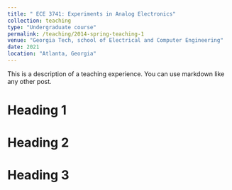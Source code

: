 ```yaml
---
title: " ECE 3741: Experiments in Analog Electronics"
collection: teaching
type: "Undergraduate course"
permalink: /teaching/2014-spring-teaching-1
venue: "Georgia Tech, school of Electrical and Computer Engineering"
date: 2021
location: "Atlanta, Georgia"
---
```


This is a description of a teaching experience. You can use markdown like any other post.

Heading 1
======

Heading 2
======

Heading 3
======
